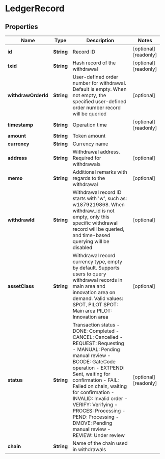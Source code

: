 
# LedgerRecord

## Properties

Name | Type | Description | Notes
------------ | ------------- | ------------- | -------------
**id** | **String** | Record ID |  [optional] [readonly]
**txid** | **String** | Hash record of the withdrawal |  [optional] [readonly]
**withdrawOrderId** | **String** | User-defined order number for withdrawal. Default is empty. When not empty, the specified user-defined order number record will be queried |  [optional]
**timestamp** | **String** | Operation time |  [optional] [readonly]
**amount** | **String** | Token amount | 
**currency** | **String** | Currency name | 
**address** | **String** | Withdrawal address. Required for withdrawals |  [optional]
**memo** | **String** | Additional remarks with regards to the withdrawal |  [optional]
**withdrawId** | **String** | Withdrawal record ID starts with &#39;w&#39;, such as: w1879219868. When withdraw_id is not empty, only this specific withdrawal record will be queried, and time-based querying will be disabled |  [optional]
**assetClass** | **String** | Withdrawal record currency type, empty by default. Supports users to query withdrawal records in main area and innovation area on demand. Valid values: SPOT, PILOT  SPOT: Main area PILOT: Innovation area |  [optional]
**status** | **String** | Transaction status  - DONE: Completed - CANCEL: Cancelled - REQUEST: Requesting - MANUAL: Pending manual review - BCODE: GateCode operation - EXTPEND: Sent, waiting for confirmation - FAIL: Failed on chain, waiting for confirmation - INVALID: Invalid order - VERIFY: Verifying - PROCES: Processing - PEND: Processing - DMOVE: Pending manual review - REVIEW: Under review |  [optional] [readonly]
**chain** | **String** | Name of the chain used in withdrawals | 

